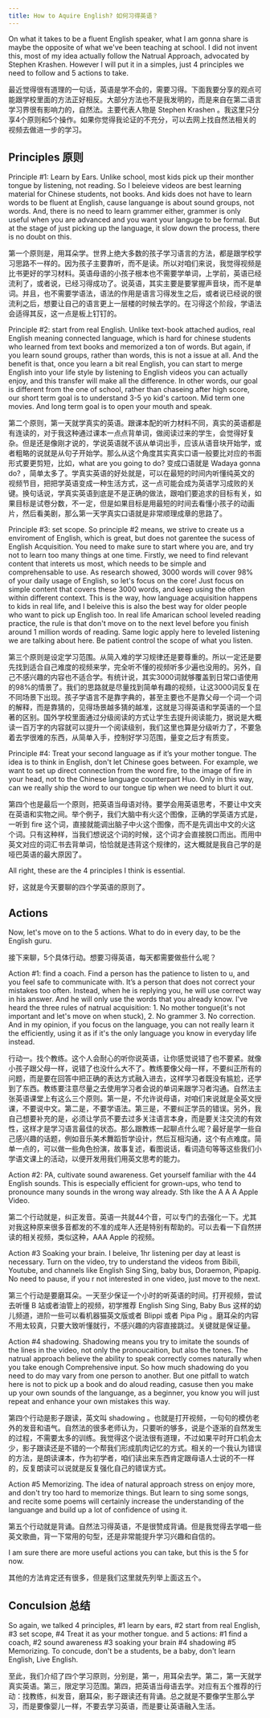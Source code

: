 ```yaml
---
title: How to Aquire English? 如何习得英语？
---
```


On what it takes to be a fluent English speaker, what I am gonna share is maybe the opposite of what we've been teaching at school. I did not invent this, most of my idea actually follow the Natrual Approach, advocated by Stephen Krashen. However I will put it in a simples, just 4 principles we need to follow and 5 actions to take.

最近觉得很有道理的一句话，英语是学不会的，需要习得。下面我要分享的观点可能跟学校里面的方法正好相反。大部分方法也不是我发明的，而是来自在第二语言学习界很有影响力的，自然法。主要代表人物是 Stephen Krashen 。我这里只分享4个原则和5个操作。如果你觉得我论证的不充分，可以去网上找自然法相关的视频去做进一步的学习。

## Principles 原则
Principle #1: Learn by Ears. Unlike school, most kids pick up their monther tongue by listening, not reading. So I beleieve videos are best learning material for Chinese students, not books. And kids does not have to learn words to be fluent at English, cause languange is about sound groups, not words. And, there is no need to learn grammer either, grammer is only useful when you are advanced and you want your languge to be formal. But at the stage of just picking up the language, it slow down the process, there is no doubt on this.

第一个原则是，用耳朵学。世界上绝大多数的孩子学习语言的方法，都是跟学校学习思路不一样的。因为孩子主要靠听，而不是读。所以对咱们来说，我觉得视频是比书更好的学习材料。英语母语的小孩子根本也不需要学单词，上学前，英语已经流利了，或者说，已经习得成功了。说英语，其实主要是要掌握声音块，而不是单词。并且，也不需要学语法，语法的作用是语言习得发生之后，或者说已经说的很流利之后，想要让自己的语言更上一层楼的时候去学的。在习得这个阶段，学语法会适得其反，这一点是板上钉钉的。

Principle #2: start from real English. Unlike text-book attached audios, real English meaning connected language, which is hard for chinese students who learned from text books and memorized a ton of words. But again, if you learn sound groups, rather than words, this is not a issue at all. And the benefit is that, once you learn a bit real English, you can start to merge English into your life style by listening to English videos you can actually enjoy, and this transfer will make all the difference. In other words, our goal is different from the one of school, rather than chaseing after high score, our short term goal is to understand 3-5 yo kid's cartoon. Mid term one movies. And long term goal is to open your mouth and speak.

第二个原则，第一天就学真实的英语。跟课本配的听力材料不同，真实的英语都是有连读的，对于我这种通过课本一点点背单词，做阅读过来的学生，会觉得好复杂。但是还是像刚才说的，学说英语就不该从单词出手，应该从语音块开始学，或者粗略的说就是从句子开始学。那么从这个角度其实真实口语一般要比对应的书面形式要更剪短，比如，what are you going to do? 变成口语就是 Wadaya gonna do? ，简单太多了。学真实英语的好处就是，可以在最短的时间内听懂纯英文的视频节目，把把学英语变成一种生活方式，这一点可能会成为英语学习成败的关键。换句话说，学真实英语到底是不是正确的做法，跟咱们要追求的目标有关，如果目标是试卷分数，不一定，但是如果目标是用最短的时间去看懂小孩子的动画片，然后看美剧，那么第一天学真实口语就是非常顺理成章的思路了。

Principle #3: set scope. So principle #2 means, we strive to create us a enviroment of English, which is great, but does not garentee the sucess of English Acquisition. You need to make sure to start where you are, and try not to learn too many things at one time. Firstly, we need to find relevant content that interets us most, which needs to be simple and comprehensable to use. As research showed, 3000 words will cover 98% of your daily usage of English, so let's focus on the core! Just focus on simple content that covers these 3000 words, and keep using the often within different context. This is the way, how language acquisition happens to kids in real life, and I beleive this is also the best way for older people who want to pick up English too. In real life Amarican school leveled reading practice, the rule is that don't move on to the next level before you finish around 1 million words of reading. Same logic apply here to leveled listening we are talking about here. Be patient control the scope of what you listen.

第三个原则是设定学习范围。从简入难的学习规律还是要尊重的。所以一定还是要先找到适合自己难度的视频来学，完全听不懂的视频听多少遍也没用的。另外，自己不感兴趣的内容也不适合学。有统计说，其实3000词就够覆盖到日常口语使用的98%的情景了。我们的思路就是尽量找到简单有趣的视频，让这3000词反复在不同场景下出现。孩子学语言不是靠字典的，甚至主要也不是靠父母一个词一个词的解释，而是靠猜的，见得场景越多猜的越准，这就是习得英语和学英语的一个显著的区别。国外学校里面通过分级阅读的方式让学生去提升阅读能力，据说是大概读一百万字的内容就可以提升一个阅读级别，我们这里也算是分级听力了，不要急着去学很难的东西，从简单入手，控制好学习范围，量变之后才有质变。

Principle #4: Treat your second language as if it’s your mother tongue. The idea is to think in English, don't let Chinese goes between. For example, we want to set up direct connection from the word fire, to the image of fire in your head, not to the Chinese language counterpart Huo. Only in this way, can we really ship the word to our tongue tip when we need to blurt it out.

第四个也是最后一个原则，把英语当母语对待。要学会用英语思考，不要让中文夹在英语和实物之间。举个例子，我们大脑中有火这个图像，正确的学英语方式是，一听到 fire 这个词，直接就能调出脑子中火这个图像，而不是先调出中文的火这个词。只有这种样，当我们想说这个词的时候，这个词才会直接脱口而出。而用中英文对应的词汇书去背单词，恰恰就是违背这个规律的，这大概就是我自己学的是哑巴英语的最大原因了。

All right, these are the 4 principles I think is essential.

好，这就是今天要聊的四个学英语的原则了。

## Actions

Now, let's move on to the 5 actions. What to do in every day, to be the English guru.

接下来聊，5个具体行动。想要习得英语，每天都需要做些什么呢？

Action #1: find a coach. Find a person has the patience to listen to u, and you feel safe to communicate with. It’s a person that does not correct your mistakes too often. Instead, when he is replying you, he will use correct way in his answer. And he will only use the words that you already know. I've heard the three rules of natrual acquisition: 1. No mother tongue(it's not important and let's move on when stuck), 2. No grammer 3. No correction. And in my opinion, if you focus on the language, you can not really learn it the efficiently, using it as if it's the only language you know in everyday life instead.

行动一。找个教练。这个人会耐心的听你说英语，让你感觉说错了也不要紧。就像小孩子跟父母一样，说错了也没什么大不了。教练要像父母一样，不要纠正所有的问题，而是要在回答中把正确的表达方式融入进去，这样学习者既没有尴尬，还学到了东西。教练要注意尽量之去使用学习者会说的单词来跟学习者沟通。自然法主张英语课堂上有这么三个原则。第一是，不允许说母语，对咱们来说就是全英文授课，不要说中文。第二是，不要学语法。第三是，不要纠正学员的错误。另外，我自己想要补充的是，必须让学员不要去过多关注语言本身，而是要关注交流的有效性，这样才是学习语言最佳的状态。那么跟教练一起聊点什么呢？最好是学一些自己感兴趣的话题，例如音乐美术舞蹈哲学设计，然后互相沟通，这个有点难度。简单一点的，可以做一些角色扮演，故事复述，看图说话，看词造句等等这些我们小学语文课上的活动，以便开发用我们用英文思考的能力。

Action #2: PA, cultivate sound awareness. Get yourself familiar with the 44 English sounds. This is especially efficient for grown-ups, who tend to pronounce many sounds in the wrong way already. Sth like the A A A Apple Video.

第二个行动就是，纠正发音。英语一共就44个音，可以专门的去强化一下。尤其对我这种原来很多音都发的不准的成年人还是特别有帮助的。可以去看一下自然拼读的相关视频，类似这种，AAA Apple 的视频。

Action #3 Soaking your brain. I beleive, 1hr listening per day at least is necessary. Turn on the video, try to understand the videos from Bibili, Youtube, and channels like English Sing Sing, baby bus, Doraemon, Pipapig. No need to pause, if you r not interested in one video, just move to the next.

第三个行动是要磨耳朵。一天至少保证一个小时的听英语的时间。打开视频，尝试去听懂 B 站或者油管上的视频，初学推荐 English Sing Sing, Baby Bus 这样的幼儿频道，进阶一些可以看机器猫英文版或者 Blippi 或者 Pipa Pig 。磨耳朵的内容不用太较真，只要大致听懂就行，不感兴趣的内容直接跳过。关键就是保证量。

Action #4 shadowing. Shadowing means you try to imitate the sounds of the lines in the video, not only the pronoucaition, but also the tones. The natrual approach believe the ability to speak correctly comes naturally when you take enough Comprehensive input. So how much shadowing do you need to do may vary from one person to another. But one pitfall to watch here is not to pick up a book and do aloud reading, casuse then you make up your own sounds of the languange, as a beginner, you know you will just repeat and enhance your own mistakes this way.

第四个行动是影子跟读，英文叫 shadowing 。也就是打开视频，一句句的模仿老外的发音和语气。自然法的很多老师认为，只要听的够多，说是个逐渐的自然发生的过程，不需要太多的训练。我觉得这个说法很有道理，不过如果平时开口机会太少，影子跟读还是不错的一个帮我们形成肌肉记忆的方式。相关的一个我认为错误的方法，是朗读课本，作为初学者，咱们读出来东西肯定跟母语人士说的不一样的，反复朗读可以说就是反复强化自己的错误方式。

Action #5 Memorizing. The idea of natural approach stress on enjoy more, and don't try too hard to memorize things. But learn to sing some songs, and recite some poems will certainly increase the understanding of the languange and build up a lot of confidence of using it.

第五个行动就是背诵。自然法习得英语，不是很赞成背诵。但是我觉得去学唱一些英文歌曲，背一下常用的句型，还是非常能提升学习兴趣和自信的。

I am sure there are more useful actions you can take, but this is the 5 for now.

其他的方法肯定还有很多，但是我们这里就先列举上面这五个。

## Conculsion 总结

So again, we talked 4 principles, #1 learn by ears, #2 start from real English, #3 set scope, #4 Treat it as your mother tongue. and 5 actions: #1 find a coach, #2 sound awareness #3 soaking your brain #4 shadowing #5 Memorizing. To concude, don't be a students, be a baby, don't learn English, Live English.

至此，我们介绍了四个学习原则，分别是，第一，用耳朵去学。第二，第一天就学真实英语。第三，限定学习范围。第四，把英语当母语去学。对应有五个推荐的行动：找教练，纠发音，磨耳朵，影子跟读还有背诵。总之就是不要像学生那么学习，而是要像婴儿一样，不要去学习英语，而是要让英语融入生活。